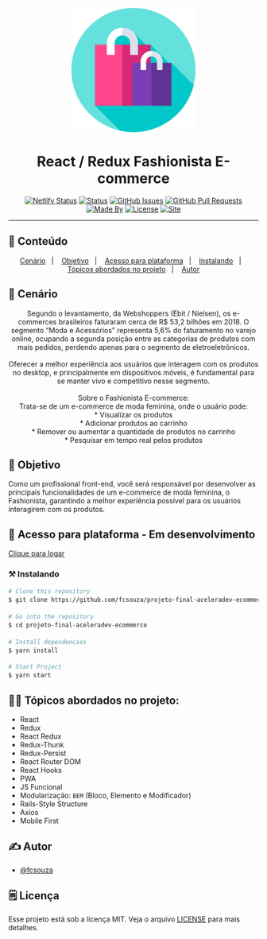 <p align="center">
  <a href="" rel="noopener">
 <img src=".github\logo1.svg" alt="Project logo" width=250px></a>
</p>

<h1 align="center">React / Redux Fashionista E-commerce</h1>

<div align="center">

[![Netlify Status](https://api.netlify.com/api/v1/badges/ab73ee3e-f1f1-4319-bb8a-bfe0d8c17985/deploy-status)](https://app.netlify.com/sites/ecommerce-codenation-fabricio/deploys)
[![Status](https://img.shields.io/badge/status-active-success.svg)]()
[![GitHub Issues](https://img.shields.io/github/languages/count/fcsouza/projeto-final-aceleradev-ecommerce)]()
[![GitHub Pull Requests](https://img.shields.io/github/last-commit/fcsouza/projeto-final-aceleradev-ecommerce)]()
[![Made By](https://img.shields.io/badge/Made%20By-Fabricio%20Cavalcante-brightgreen)]()
[![License](https://img.shields.io/badge/license-GPL-blue)](/LICENSE.gpl)
[![Site](https://img.shields.io/badge/Clique%20me-%20para%20visualizar%20a%20plataforma-brightgreen)](https://ecommerce-codenation-fabricio.netlify.app/)

</div>

---

## 📝 Conteúdo
<p align="center">
<a href="#about">Cenário</a>&nbsp;&nbsp;&nbsp;|&nbsp;&nbsp;&nbsp;
<a href="#objective">Objetivo</a>&nbsp;&nbsp;&nbsp;|&nbsp;&nbsp;&nbsp;
<a href="#dev_acess">Acesso para plataforma</a>&nbsp;&nbsp;&nbsp;|&nbsp;&nbsp;&nbsp;
<a href="#installing">Instalando</a>&nbsp;&nbsp;&nbsp;|&nbsp;&nbsp;&nbsp;
<a href="#built_using">Tópicos abordados no projeto</a>&nbsp;&nbsp;&nbsp;|&nbsp;&nbsp;&nbsp;
<a href="#authors">Autor</a>
</p>


## 🧐 Cenário <a name = "about"></a>

<p align="center">Segundo o levantamento, da Webshoppers (Ebit / Nielsen), os e-commerces brasileiros faturaram cerca de R$ 53,2 bilhões em 2018. O segmento “Moda e Acessórios” representa 5,6% do faturamento no varejo online, ocupando a segunda posição entre as categorias de produtos com mais pedidos, perdendo apenas para o segmento de eletroeletrônicos.<br><br>  
Oferecer a melhor experiência aos usuários que interagem com os produtos no desktop, e principalmente em dispositivos móveis, é fundamental para se manter vivo e competitivo nesse segmento.<br><br>
 Sobre o Fashionista E-commerce:<br>
Trata-se de um e-commerce de moda feminina, onde o usuário pode:<br>
* Visualizar os produtos<br>
* Adicionar produtos ao carrinho<br>
* Remover ou aumentar a quantidade de produtos no carrinho<br>
* Pesquisar em tempo real pelos produtos<br>
</p>


## 🏁 Objetivo <a name = "objective"></a>

Como um profissional front-end, você será responsável por desenvolver as principais funcionalidades de um e-commerce de moda feminina, o Fashionista, garantindo a melhor experiência possível para os usuários interagirem com os produtos.

## 🔩 Acesso para plataforma - Em desenvolvimento <a name = "dev_acess"></a>

[Clique para logar](https://ecommerce-codenation-fabricio.netlify.app/)


### ⚒ Instalando <a name = "installing"></a>
```bash
# Clone this repository
$ git clone https://github.com/fcsouza/projeto-final-aceleradev-ecommerce

# Go into the repository
$ cd projeto-final-aceleradev-ecommerce

# Install dependencies
$ yarn install

# Start Project
$ yarn start
```

## 👨‍💼 Tópicos abordados no projeto:<a name = "built_using"></a>

* React
* Redux
* React Redux
* Redux-Thunk
* Redux-Persist
* React Router DOM
* React Hooks
* PWA
* JS Funcional
* Modularização: `BEM` (Bloco, Elemento e Modificador)
* Rails-Style Structure
* Axios
* Mobile First

## ✍️ Autor <a name = "authors"></a>

- [@fcsouza](https://github.com/fcsouza)

## 🗒 Licença

Esse projeto está sob a licença MIT. Veja o arquivo [LICENSE](LICENSE.md) para mais detalhes.